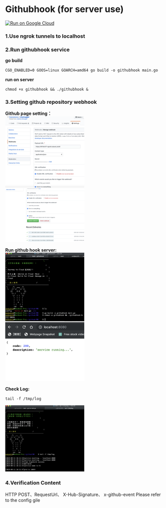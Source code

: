 # Githubhook (for server use)

[![Run on Google Cloud](https://storage.googleapis.com/cloudrun/button.svg)](https://console.cloud.google.com/cloudshell/editor?shellonly=true&cloudshell_image=gcr.io/cloudrun/button&cloudshell_git_repo=https://github.com/bowwowxx/githubhook.git)

### 1.Use ngrok tunnels to localhost  

### 2.Run githubhook service  
 
**go build**  
```
CGO_ENABLED=0 GOOS=linux GOARCH=amd64 go build -o githubhook main.go
```

**run on server**
```
chmod +x githubhook && ./githubhook &
```

### 3.Setting github repository webhook  

 **Github page setting：**  
 <img src="./01.png" width="50%" height="50%">
 <img src="./02.png" width="50%" height="50%">

 **Run github hook server:**  
 <img src="./04.png" width="50%" height="50%">
 <img src="./05.png" width="50%" height="50%">
 
 **Check Log:**  
 ```
 tail -f /tmp/log
 ```
 <img src="./03.png" width="50%" height="50%">  


### 4.Verification Content  
HTTP POST、RequestUrl、 X-Hub-Signature、 x-github-event
Please refer to the config gile

